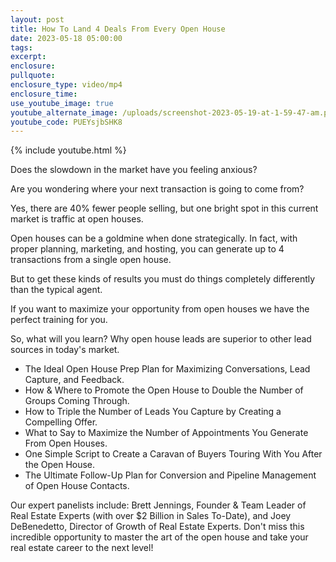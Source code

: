 ```yaml
---
layout: post
title: How To Land 4 Deals From Every Open House
date: 2023-05-18 05:00:00
tags:
excerpt:
enclosure:
pullquote:
enclosure_type: video/mp4
enclosure_time:
use_youtube_image: true
youtube_alternate_image: /uploads/screenshot-2023-05-19-at-1-59-47-am.png
youtube_code: PUEYsjbSHK8
---
```

{% include youtube.html %}

Does the slowdown in the market have you feeling anxious?&nbsp;

Are you wondering where your next transaction is going to come from?

Yes, there are 40% fewer people selling, but one bright spot in this current market is traffic at open houses.&nbsp;

Open houses can be a goldmine when done strategically. In fact, with proper planning, marketing, and hosting, you can generate up to 4 transactions from a single open house.&nbsp;

But to get these kinds of results you must do things completely differently than the typical agent.&nbsp;

If you want to maximize your opportunity from open houses we have the perfect training for you.

So, what will you learn? Why open house leads are superior to other lead sources in today's market.

* The Ideal Open House Prep Plan for Maximizing Conversations, Lead Capture, and Feedback.
* How & Where to Promote the Open House to Double the Number of Groups Coming Through.
* How to Triple the Number of Leads You Capture by Creating a Compelling Offer.
* What to Say to Maximize the Number of Appointments You Generate From Open Houses.
* One Simple Script to Create a Caravan of Buyers Touring With You After the Open House.
* The Ultimate Follow-Up Plan for Conversion and Pipeline Management of Open House Contacts.

Our expert panelists include: Brett Jennings, Founder & Team Leader of Real Estate Experts (with over $2 Billion in Sales To-Date), and Joey DeBenedetto, Director of Growth of Real Estate Experts. Don't miss this incredible opportunity to master the art of the open house and take your real estate career to the next level!